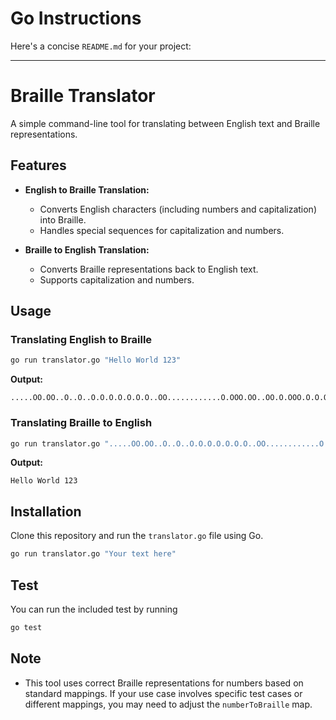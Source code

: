 # Go Instructions

Here's a concise `README.md` for your project:

---

# Braille Translator

A simple command-line tool for translating between English text and Braille representations.

## Features

- **English to Braille Translation:**
  - Converts English characters (including numbers and capitalization) into Braille.
  - Handles special sequences for capitalization and numbers.

- **Braille to English Translation:**
  - Converts Braille representations back to English text.
  - Supports capitalization and numbers.

## Usage

### Translating English to Braille

```sh
go run translator.go "Hello World 123"
```

**Output:**
```
.....OO.OO..O..O..O.O.O.O.O.O.O..OO............O.OOO.OO..OO.O.OOO.O.O.O.OO.O.........O.OOOO.....O.O...OO....
```

### Translating Braille to English

```sh
go run translator.go ".....OO.OO..O..O..O.O.O.O.O.O.O..OO............O.OOO.OO..OO.O.OOO.O.O.O.OO.O.........O.OOOO.....O.O...OO...."
```

**Output:**
```
Hello World 123
```

## Installation

Clone this repository and run the `translator.go` file using Go.

```sh
go run translator.go "Your text here"
```

## Test

You can run the included test by running
```sh
go test
```

## Note

- This tool uses correct Braille representations for numbers based on standard mappings. If your use case involves specific test cases or different mappings, you may need to adjust the `numberToBraille` map.

